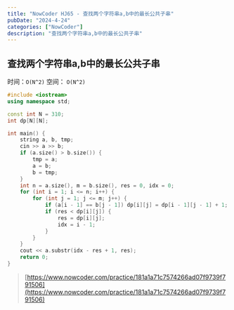 ```yaml
---
title: "NowCoder HJ65 - 查找两个字符串a,b中的最长公共子串"
pubDate: "2024-4-24"
categories: ["NowCoder"]
description: "查找两个字符串a,b中的最长公共子串"
---
```


## 查找两个字符串a,b中的最长公共子串

时间：`O(N^2)` 空间： `O(N^2)`

```c++
#include <iostream>
using namespace std;

const int N = 310;
int dp[N][N];

int main() {
    string a, b, tmp;
    cin >> a >> b;
    if (a.size() > b.size()) {
        tmp = a;
        a = b;
        b = tmp;
    }
    int n = a.size(), m = b.size(), res = 0, idx = 0;
    for (int i = 1; i <= n; i++) {
        for (int j = 1; j <= m; j++) {
            if (a[i - 1] == b[j - 1]) dp[i][j] = dp[i - 1][j - 1] + 1;
            if (res < dp[i][j]) {
                res = dp[i][j];
                idx = i - 1;
            }
        }
    }
    cout << a.substr(idx - res + 1, res);
    return 0;
}
```

> [https://www.nowcoder.com/practice/181a1a71c7574266ad07f9739f791506](https://www.nowcoder.com/practice/181a1a71c7574266ad07f9739f791506)